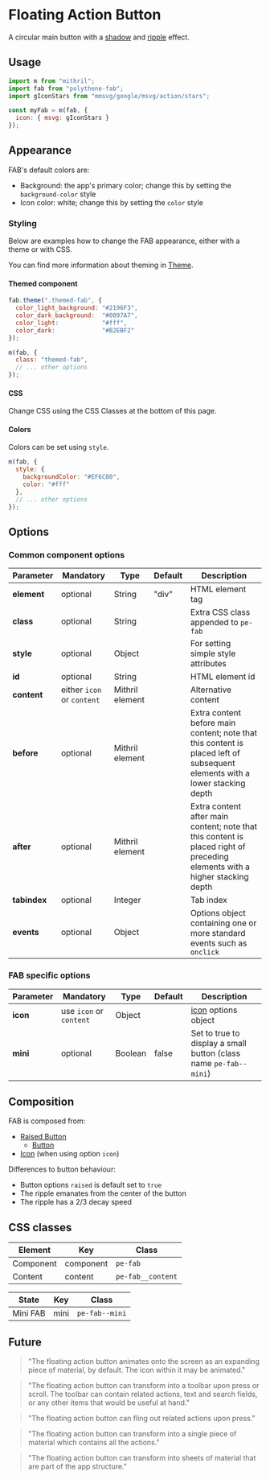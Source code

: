 # Floating Action Button

A circular main button with a [shadow](../polythene-shadow) and [ripple](../polythene-ripple) effect.



## Usage

~~~javascript
import m from "mithril";
import fab from "polythene-fab";
import gIconStars from "mmsvg/google/msvg/action/stars";

const myFab = m(fab, {
  icon: { msvg: gIconStars }
});
~~~



## Appearance

FAB's default colors are:

* Background: the app's primary color; change this by setting the `background-color` style
* Icon color: white; change this by setting the `color` style


### Styling

Below are examples how to change the FAB appearance, either with a theme or with CSS.

You can find more information about theming in [Theme](../polythene-theme).

#### Themed component

~~~javascript
fab.theme(".themed-fab", {
  color_light_background: "#2196F3",
  color_dark_background:  "#0097A7",
  color_light:            "#fff",
  color_dark:             "#B2EBF2"
});

m(fab, {
  class: "themed-fab",
  // ... other options
});
~~~

#### CSS

Change CSS using the CSS Classes at the bottom of this page.

#### Colors

Colors can be set using `style`.

~~~javascript
m(fab, {
  style: {
    backgroundColor: "#EF6C00",
    color: "#fff"
  },
  // ... other options
});
~~~



## Options

### Common component options

| **Parameter** |  **Mandatory** | **Type** | **Default** | **Description** |
| ------------- | -------------- | -------- | ----------- | --------------- |
| **element**   | optional | String | "div" | HTML element tag |
| **class**     | optional | String |       | Extra CSS class appended to `pe-fab` |
| **style**     | optional | Object |       | For setting simple style attributes |
| **id**        | optional | String |       | HTML element id |
| **content**| either `icon` or `content` | Mithril element |  | Alternative content |
| **before** | optional | Mithril element | | Extra content before main content; note that this content is placed left of subsequent elements with a lower stacking depth |
| **after** | optional | Mithril element | | Extra content after main content; note that this content is placed right of preceding elements with a higher stacking depth |
| **tabindex** | optional | Integer | | Tab index |
| **events** | optional | Object | | Options object containing one or more standard events such as `onclick` |

### FAB specific options

| **Parameter** |  **Mandatory** | **Type** | **Default** | **Description** |
| ------------- | -------------- | -------- | ----------- | --------------- |
| **icon** | use `icon` or `content` | Object |  | [icon](../polythene-icon) options object |
| **mini** | optional | Boolean | false | Set to true to display a small button (class name `pe-fab--mini`) |



## Composition

FAB is composed from:

* [Raised Button](../polythene-raised-button)
  * [Button](../polythene-button)
* [Icon](../polythene-icon) (when using option `icon`)

Differences to button behaviour:

* Button options `raised` is default set to `true`
* The ripple emanates from the center of the button
* The ripple has a 2/3 decay speed



## CSS classes

| **Element** | **Key**     | **Class** |
| ----------- | ----------- | --------------- |
| Component   | component   | `pe-fab` |
| Content     | content     | `pe-fab__content` |

| **State**   | **Key**     |  **Class** |
| ----------- | ----------- | --------------- |
| Mini FAB    | mini        | `pe-fab--mini` |




## Future

> "The floating action button animates onto the screen as an expanding piece of material, by default. The icon within it may be animated."

> "The floating action button can transform into a toolbar upon press or scroll. The toolbar can contain related actions, text and search fields, or any other items that would be useful at hand."

> "The floating action button can fling out related actions upon press."

> "The floating action button can transform into a single piece of material which contains all the actions."

> "The floating action button can transform into sheets of material that are part of the app structure."
